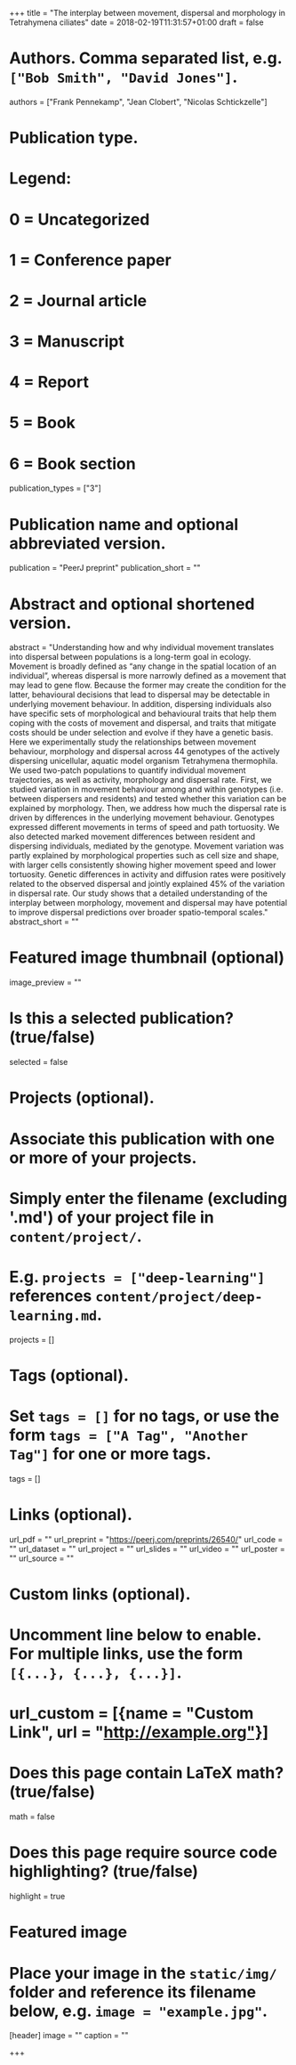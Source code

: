 +++
title = "The interplay between movement, dispersal and morphology in Tetrahymena ciliates"
date = 2018-02-19T11:31:57+01:00
draft = false

# Authors. Comma separated list, e.g. `["Bob Smith", "David Jones"]`.
authors = ["Frank Pennekamp", "Jean Clobert", "Nicolas Schtickzelle"]

# Publication type.
# Legend:
# 0 = Uncategorized
# 1 = Conference paper
# 2 = Journal article
# 3 = Manuscript
# 4 = Report
# 5 = Book
# 6 = Book section
publication_types = ["3"]

# Publication name and optional abbreviated version.
publication = "PeerJ preprint"
publication_short = ""

# Abstract and optional shortened version.
abstract = "Understanding how and why individual movement translates into dispersal between populations is a long-term goal in ecology. Movement is broadly defined as “any change in the spatial location of an individual”, whereas dispersal is more narrowly defined as a movement that may lead to gene flow. Because the former may create the condition for the latter, behavioural decisions that lead to dispersal may be detectable in underlying movement behaviour. In addition, dispersing individuals also have specific sets of morphological and behavioural traits that help them coping with the costs of movement and dispersal, and traits that mitigate costs should be under selection and evolve if they have a genetic basis. Here we experimentally study the relationships between movement behaviour, morphology and dispersal across 44 genotypes of the actively dispersing unicellular, aquatic model organism Tetrahymena thermophila. We used two-patch populations to quantify individual movement trajectories, as well as activity, morphology and dispersal rate. First, we studied variation in movement behaviour among and within genotypes (i.e. between dispersers and residents) and tested whether this variation can be explained by morphology. Then, we address how much the dispersal rate is driven by differences in the underlying movement behaviour. Genotypes expressed different movements in terms of speed and path tortuosity. We also detected marked movement differences between resident and dispersing individuals, mediated by the genotype. Movement variation was partly explained by morphological properties such as cell size and shape, with larger cells consistently showing higher movement speed and lower tortuosity. Genetic differences in activity and diffusion rates were positively related to the observed dispersal and jointly explained 45% of the variation in dispersal rate. Our study shows that a detailed understanding of the interplay between morphology, movement and dispersal may have potential to improve dispersal predictions over broader spatio-temporal scales."
abstract_short = ""

# Featured image thumbnail (optional)
image_preview = ""

# Is this a selected publication? (true/false)
selected = false

# Projects (optional).
#   Associate this publication with one or more of your projects.
#   Simply enter the filename (excluding '.md') of your project file in `content/project/`.
#   E.g. `projects = ["deep-learning"]` references `content/project/deep-learning.md`.
projects = []

# Tags (optional).
#   Set `tags = []` for no tags, or use the form `tags = ["A Tag", "Another Tag"]` for one or more tags.
tags = []

# Links (optional).
url_pdf = ""
url_preprint = "https://peerj.com/preprints/26540/"
url_code = ""
url_dataset = ""
url_project = ""
url_slides = ""
url_video = ""
url_poster = ""
url_source = ""

# Custom links (optional).
#   Uncomment line below to enable. For multiple links, use the form `[{...}, {...}, {...}]`.
# url_custom = [{name = "Custom Link", url = "http://example.org"}]

# Does this page contain LaTeX math? (true/false)
math = false

# Does this page require source code highlighting? (true/false)
highlight = true

# Featured image
# Place your image in the `static/img/` folder and reference its filename below, e.g. `image = "example.jpg"`.
[header]
image = ""
caption = ""

+++
